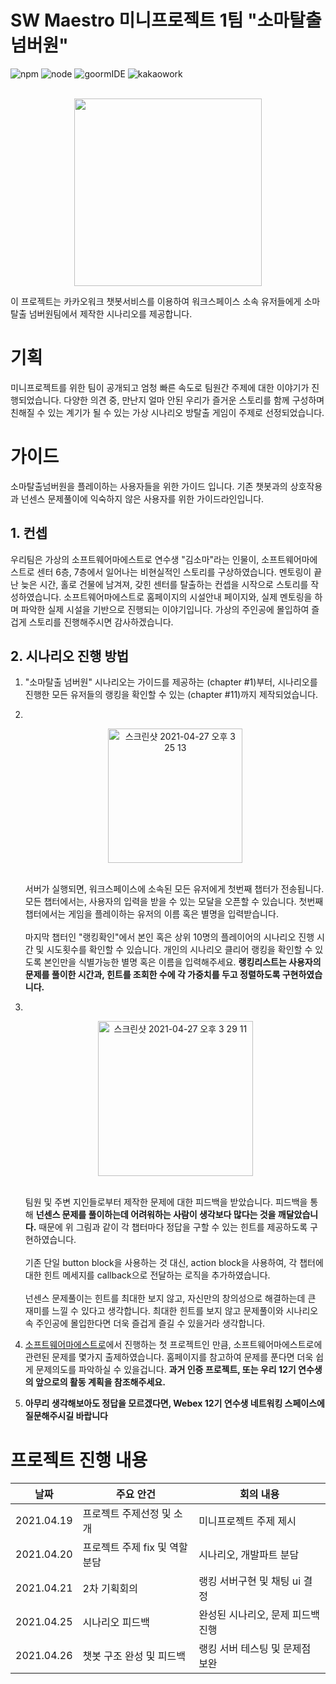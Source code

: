 # SW Maestro 미니프로젝트 1팀 "소마탈출 넘버원"
![npm](https://img.shields.io/badge/npm-v6.11.3-green?style=flat-square)
![node](https://img.shields.io/badge/node-v10.16.3-green?style=flat-square)
![goormIDE](https://img.shields.io/badge/goormIDE-blue?style=flat-square)
![kakaowork](https://img.shields.io/badge/kakaoWork-yellow?style=flat-square)
<br/><br/>
<p align ="center"><img src = "https://user-images.githubusercontent.com/59948675/116198245-af0d6b00-a770-11eb-83d3-f1d69abaad3f.jpeg" width = "300px" /></p>
이 프로젝트는 카카오워크 챗봇서비스를 이용하여 워크스페이스 소속 유저들에게 소마탈출 넘버원팀에서 제작한 시나리오를 제공합니다.

# 기획
미니프로젝트를 위한 팀이 공개되고 엄청 빠른 속도로 팀원간 주제에 대한 이야기가 진행되었습니다. 다양한 의견 중, 만난지 얼마 안된 우리가 즐거운 스토리를 함께 구성하며 친해질 수 있는 계기가 될 수 있는 가상 시나리오 방탈출 게임이 주제로 선정되었습니다.

# 가이드    
소마탈출넘버원을 플레이하는 사용자들을 위한 가이드 입니다. 기존 챗봇과의 상호작용과 넌센스 문제풀이에 익숙하지 않은 사용자를 위한 가이드라인입니다.

## 1. 컨셉
우리팀은 가상의 소프트웨어마에스트로 연수생 "김소마"라는 인물이, 소프트웨어마에스트로 센터 6층, 7층에서 일어나는 비현실적인 스토리를 구상하였습니다. 멘토링이 끝난 늦은 시간, 홀로 건물에 남겨져, 갖힌 센터를 탈출하는 컨셉을 시작으로 스토리를 작성하였습니다. 소프트웨어마에스트로 홈페이지의 시설안내 페이지와, 실제 멘토링을 하며 파악한 실제 시설을 기반으로 진행되는 이야기입니다. 가상의 주인공에 몰입하여 즐겁게 스토리를 진행해주시면 감사하겠습니다.

## 2. 시나리오 진행 방법   
1. "소마탈출 넘버원" 시나리오는 가이드를 제공하는 (chapter #1)부터, 시나리오를 진행한 모든 유저들의 랭킹을 확인할 수 있는 (chapter #11)까지 제작되었습니다.
2. <br><p align="center"><img width="215" alt="스크린샷 2021-04-27 오후 3 25 13" src="https://user-images.githubusercontent.com/59948675/116195222-e24dfb00-a76c-11eb-99f0-3b3a87bb9b4a.png"/></p>
<br>서버가 실행되면, 워크스페이스에 소속된 모든 유저에게 첫번째 챕터가 전송됩니다. 모든 챕터에서는, 사용자의 입력을 받을 수 있는 모달을 오픈할 수 있습니다. 첫번째 챕터에서는 게임을 플레이하는 유저의 이름 혹은 별명을 입력받습니다.<br><br>마지막 챕터인 "랭킹확인"에서 본인 혹은 상위 10명의 플레이어의 시나리오 진행 시간 및 시도횟수를 확인할 수 있습니다. 개인의 시나리오 클리어 랭킹을 확인할 수 있도록 본인만을 식별가능한 별명 혹은 이름을 입력해주세요. <b>랭킹리스트는 사용자의 문제를 풀이한 시간과, 힌트를 조회한 수에 각 가중치를 두고 정렬하도록 구현하였습니다.</b>
                                                                                                     
3. <br><p align="center"><img width="248" alt="스크린샷 2021-04-27 오후 3 29 11" src="https://user-images.githubusercontent.com/59948675/116195558-55f00800-a76d-11eb-8792-97e2a53c10dd.png"></p><br>
팀원 및 주변 지인들로부터 제작한 문제에 대한 피드백을 받았습니다. 피드백을 통해 <b>넌센스 문제를 풀이하는데 어려워하는 사람이 생각보다 많다는 것을 깨달았습니다.</b> 때문에 위 그림과 같이 각 챕터마다 정답을 구할 수 있는 힌트를 제공하도록 구현하였습니다.<br><br>기존 단일 button block을 사용하는 것 대신, action block을 사용하여, 각 챕터에 대한 힌트 메세지를 callback으로 전달하는 로직을 추가하였습니다.
<br><br>넌센스 문제풀이는 힌트를 최대한 보지 않고, 자신만의 창의성으로 해결하는데 큰 재미를 느낄 수 있다고 생각합니다. 최대한 힌트를 보지 않고 문제풀이와 시나리오속 주인공에 몰입한다면 더욱 즐겁게 즐길 수 있을거라 생각합니다.

4. [소프트웨어마에스트로](https://www.swmaestro.org/sw/main/main.do)에서 진행하는 첫 프로젝트인 만큼, 소프트웨어마에스트로에 관련된 문제를 몇가지 출제하였습니다. 홈페이지를 참고하여 문제를 푼다면 더욱 쉽게 문제의도를 파악하실 수 있을겁니다. <b>과거 인증 프로젝트, 또는 우리 12기 연수생의 앞으로의 활동 계획을 참조해주세요.</b>

5. <b>아무리 생각해보아도 정답을 모르겠다면, Webex 12기 연수생 네트워킹 스페이스에 질문해주시길 바랍니다</b>

# 프로젝트 진행 내용

|날짜|주요 안건|회의 내용|
|------|-------------|--------------|
|2021.04.19|프로젝트 주제선정 및 소개|미니프로젝트 주제 제시|
|2021.04.20|프로젝트 주제 fix 및 역할분담|시나리오, 개발파트 분담|
|2021.04.21|2차 기획회의|랭킹 서버구현 및 채팅 ui 결정|
|2021.04.25|시나리오 피드백|완성된 시나리오, 문제 피드백 진행|
|2021.04.26|챗봇 구조 완성 및 피드백 |랭킹 서버 테스팅 및 문제점 보완|

